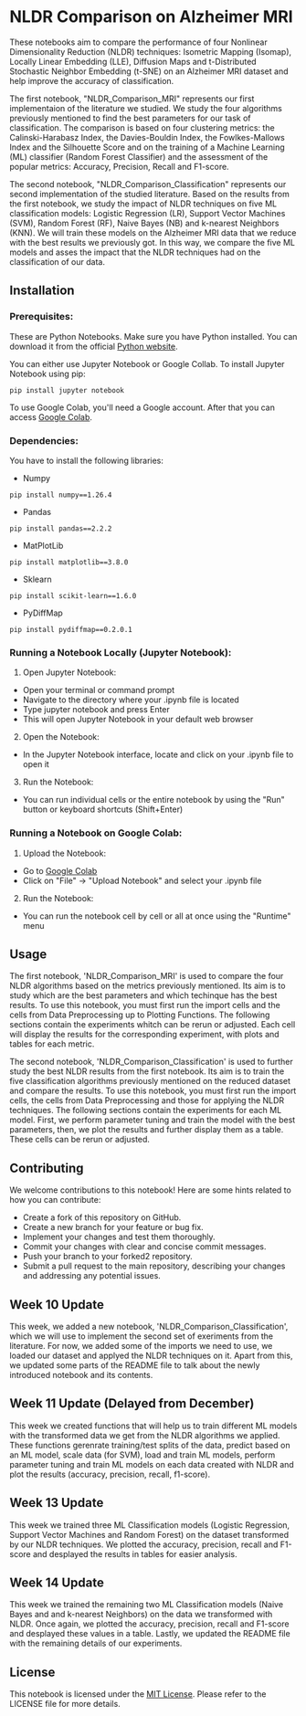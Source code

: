 # NLDR Comparison on Alzheimer MRI

These notebooks aim to compare the performance of four Nonlinear Dimensionality Reduction (NLDR) techniques: Isometric Mapping (Isomap), Locally Linear Embedding (LLE), Diffusion Maps and t-Distributed Stochastic Neighbor Embedding (t-SNE) on an Alzheimer MRI dataset and help improve the accuracy of classification.

The first notebook, "NLDR_Comparison_MRI" represents our first implementaion of the literature we studied. 
We study the four algorithms previously mentioned to find the best parameters for our task of classification.
The comparison is based on four clustering metrics: the Calinski-Harabasz Index, the Davies-Bouldin Index, the Fowlkes-Mallows Index and the Silhouette Score and on the training of a Machine Learning (ML) classifier (Random Forest Classifier) and the assessment of the popular metrics: Accuracy, Precision, Recall and F1-score.

The second notebook, "NLDR_Comparison_Classification" represents our second implementation of the studied literature.
Based on the results from the first notebook, we study the impact of NLDR techniques on five ML classification models: Logistic Regression (LR), Support Vector Machines (SVM), Random Forest (RF), Naive Bayes (NB) and k-nearest Neighbors (KNN).
We will train these models on the Alzheimer MRI data that we reduce with the best results we previously got.
In this way, we compare the five ML models and asses the impact that the NLDR techniques had on the classification of our data.

## Installation

### Prerequisites:

These are Python Notebooks.
Make sure you have Python installed. You can download it from the official [Python website](https://www.python.org/).

You can either use Jupyter Notebook or Google Collab.
To install Jupyter Notebook using pip:

```
pip install jupyter notebook
```

To use Google Colab, you'll need a Google account.
After that you can access [Google Colab](https://colab.research.google.com/).

### Dependencies:

You have to install the following libraries:

- Numpy
```
pip install numpy==1.26.4
```

- Pandas
```
pip install pandas==2.2.2
```

- MatPlotLib
```
pip install matplotlib==3.8.0
```

- Sklearn
```
pip install scikit-learn==1.6.0
```

- PyDiffMap
```
pip install pydiffmap==0.2.0.1
```

### Running a Notebook Locally (Jupyter Notebook):

1. Open Jupyter Notebook:
- Open your terminal or command prompt
- Navigate to the directory where your .ipynb file is located
- Type jupyter notebook and press Enter
- This will open Jupyter Notebook in your default web browser

2. Open the Notebook:
- In the Jupyter Notebook interface, locate and click on your .ipynb file to open it

3. Run the Notebook:
- You can run individual cells or the entire notebook by using the "Run" button or keyboard shortcuts (Shift+Enter)

### Running a Notebook on Google Colab:

1. Upload the Notebook:
- Go to  [Google Colab](https://colab.research.google.com/)
- Click on "File" -> "Upload Notebook" and select your .ipynb file

2. Run the Notebook:
- You can run the notebook cell by cell or all at once using the "Runtime" menu

## Usage

The first notebook, 'NLDR_Comparison_MRI' is used to compare the four NLDR algorithms based on the metrics previously mentioned.
Its aim is to study which are the best parameters and which techinque has the best results.
To use this notebook, you must first run the import cells and the cells from Data Preprocessing up to Plotting Functions.
The following sections contain the experiments whitch can be rerun or adjusted. 
Each cell will display the results for the corresponding experiment, with plots and tables for each metric.

The second notebook, 'NLDR_Comparison_Classification' is used to further study the best NLDR results from the first notebook.
Its aim is to train the five classification algorithms previously mentioned on the reduced dataset and compare the results.
To use this notebook, you must first run the import cells, the cells from Data Preprocessing and those for applying the NLDR techniques.
The following sections contain the experiments for each ML model.
First, we perform parameter tuning and train the model with the best parameters, then, we plot the results and further display them as a table.
These cells can be rerun or adjusted.

## Contributing

We welcome contributions to this notebook! Here are some hints related to how you can contribute:

- Create a fork of this repository on GitHub.
- Create a new branch for your feature or bug fix.
- Implement your changes and test them thoroughly.
- Commit your changes with clear and concise commit messages. 
- Push your branch to your forked2 repository.   
- Submit a pull request to the main repository, describing your changes and addressing any potential issues.

## Week 10 Update

This week, we added a new notebook, 'NLDR_Comparison_Classification', which we will use to implement the second set of exeriments from the literature.
For now, we added some of the imports we need to use, we loaded our dataset and applyed the NLDR techniques on it.
Apart from this, we updated some parts of the README file to talk about the newly introduced notebook and its contents.

## Week 11 Update (Delayed from December)

This week we created functions that will help us to train different ML models with the transformed data we get from the NLDR algorithms we applied.
These functions gerenrate training/test splits of the data, predict based on an ML model, scale data (for SVM), load and train ML models, perform parameter tuning and train ML models on each data created with NLDR and plot the results (accuracy, precision, recall, f1-score).

## Week 13 Update

This week we trained three ML Classification models (Logistic Regression, Support Vector Machines and Random Forest) on the dataset transformed by our NLDR techniques. 
We plotted the accuracy, precision, recall and F1-score and desplayed the results in tables for easier analysis.

## Week 14 Update

This week we trained the remaining two ML Classification models (Naive Bayes and and k-nearest Neighbors) on the data we transformed with NLDR.
Once again, we plotted the accuracy, precision, recall and F1-score and desplayed these values in a table.
Lastly, we updated the README file with the remaining details of our experiments.

## License

This notebook is licensed under the [MIT License](./LICENSE). Please refer to the LICENSE file for more details.
